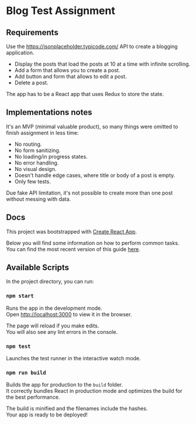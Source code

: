 # Blog Test Assignment

## Requirements

Use the https://jsonplaceholder.typicode.com/ API to create a blogging application.

- Display the posts that load the posts at 10 at a time with infinite scrolling.
- Add a form that allows you to create a post.
- Add button and form that allows to edit a post.
- Delete a post.

The app has to be a React app that uses Redux to store the state.

## Implementations notes

It's an MVP (minimal valuable product), so many things were omitted to finish assignment in less time:

* No routing.
* No form sanitizing.
* No loading/in progress states.
* No error handling.
* No visual design.
* Doesn't handle edge cases, where title or body of a post is empty.
* Only few tests.

Due fake API limitation, it's not possible to create more than one post without messing with data.

## Docs

This project was bootstrapped with [Create React App](https://github.com/facebookincubator/create-react-app).

Below you will find some information on how to perform common tasks.<br>
You can find the most recent version of this guide [here](https://github.com/facebookincubator/create-react-app/blob/next/packages/react-scripts/template/README.md).

## Available Scripts

In the project directory, you can run:

### `npm start`

Runs the app in the development mode.<br>
Open [http://localhost:3000](http://localhost:3000) to view it in the browser.

The page will reload if you make edits.<br>
You will also see any lint errors in the console.

### `npm test`

Launches the test runner in the interactive watch mode.

### `npm run build`

Builds the app for production to the `build` folder.<br>
It correctly bundles React in production mode and optimizes the build for the best performance.

The build is minified and the filenames include the hashes.<br>
Your app is ready to be deployed!
